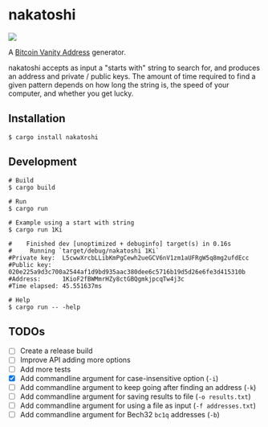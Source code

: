 # nakatoshi

![](https://github.com/ndelvalle/nakatoshi/workflows/Rust/badge.svg)

A [Bitcoin Vanity Address](https://github.com/bitcoinbook/bitcoinbook/blob/develop/ch04.asciidoc#vanity-addresses) generator.

nakatoshi accepts as input a "starts with" string to search for, and produces an address and private / public keys. The amount of time required to find a given pattern depends on how long the string is, the speed of your computer, and whether you get lucky.

## Installation

```shell
$ cargo install nakatoshi
```

## Development

```shell
# Build
$ cargo build

# Run
$ cargo run

# Example using a start with string
$ cargo run 1Ki

#    Finished dev [unoptimized + debuginfo] target(s) in 0.16s
#     Running `target/debug/nakatoshi 1Ki`
#Private key:  L5cwwXrcbLLibKmPgCewh2ueGCV6nV1zm1aUFRgW5q8mg2ufdEcc
#Public key:   020e225a9d3c700a2544af1d9bd935aac380dee6c5716b19d5d26e6fe3d415310b
#Address:      1KioF2fBWMmrHZy8ctGBQgmkjpcqTw4j3c
#Time elapsed: 45.551637ms

# Help
$ cargo run -- -help
```

## TODOs

- [ ] Create a release build
- [ ] Improve API adding more options
- [ ] Add more tests
- [X] Add commandline argument for case-insensitive option (`-i`)
- [ ] Add commandline argument to keep going after finding an address (`-k`)
- [ ] Add commandline argument for saving results to file (`-o results.txt`)
- [ ] Add commandline argument for using a file as input (`-f addresses.txt`)
- [ ] Add commandline argument for Bech32 `bc1q` addresses (`-b`)